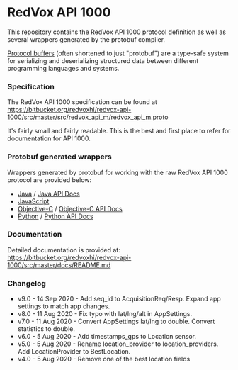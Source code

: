 # RedVox API 1000

This repository contains the RedVox API 1000 protocol definition as well as several wrappers generated by the protobuf compiler.

[Protocol buffers](https://developers.google.com/protocol-buffers) (often shortened to just "protobuf") are a type-safe system for serializing and deserializing structured data between different programming languages and systems.

### Specification

The RedVox API 1000 specification can be found at https://bitbucket.org/redvoxhi/redvox-api-1000/src/master/src/redvox_api_m/redvox_api_m.proto

It's fairly small and fairly readable. This is the best and first place to refer for documentation for API 1000.

### Protobuf generated wrappers

Wrappers generated by protobuf for working with the raw RedVox API 1000 protocol are provided below:

* [Java](https://bitbucket.org/redvoxhi/redvox-api-1000/src/master/src/generated/java/) / [Java API Docs](https://redvoxhi.bitbucket.io/api-m/java/index.html)
* [JavaScript](https://bitbucket.org/redvoxhi/redvox-api-1000/src/master/src/generated/js/)
* [Objective-C](https://bitbucket.org/redvoxhi/redvox-api-1000/src/master/src/generated/obj_c/) / [Objective-C API Docs](https://redvoxhi.bitbucket.io/api-m/obj_c/html/index.html)
* [Python](https://bitbucket.org/redvoxhi/redvox-api-1000/src/master/src/generated/python/) / [Python API Docs](https://redvoxhi.bitbucket.io/api-m/python/redvox_api_m_pb2.html)


### Documentation

Detailed documentation is provided at: https://bitbucket.org/redvoxhi/redvox-api-1000/src/master/docs/README.md


### Changelog

* v9.0 - 14 Sep 2020 - Add seq_id to AcquisitionReq/Resp. Expand app settings to match app changes.
* v8.0 - 11 Aug 2020 - Fix typo with lat/lng/alt in AppSettings.
* v7.0 - 11 Aug 2020 - Convert AppSettings lat/lng to double. Convert statistics to double.
* v6.0 - 5 Aug 2020 - Add timestamps_gps to Location sensor.
* v5.0 - 5 Aug 2020 - Rename location_provider to location_providers. Add LocationProvider to BestLocation.
* v4.0 - 5 Aug 2020 - Remove one of the best location fields
